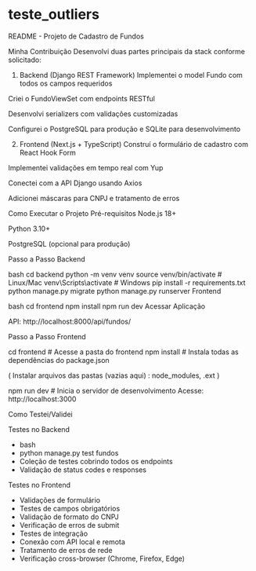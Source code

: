 # teste_outliers

README - Projeto de Cadastro de Fundos

Minha Contribuição
Desenvolvi duas partes principais da stack conforme solicitado:

1. Backend (Django REST Framework)
Implementei o model Fundo com todos os campos requeridos

Criei o FundoViewSet com endpoints RESTful

Desenvolvi serializers com validações customizadas

Configurei o PostgreSQL para produção e SQLite para desenvolvimento

2. Frontend (Next.js + TypeScript)
Construí o formulário de cadastro com React Hook Form

Implementei validações em tempo real com Yup

Conectei com a API Django usando Axios

Adicionei máscaras para CNPJ e tratamento de erros

Como Executar o Projeto
Pré-requisitos
Node.js 18+

Python 3.10+

PostgreSQL (opcional para produção)

Passo a Passo
Backend

bash
cd backend
python -m venv venv
source venv/bin/activate  # Linux/Mac
venv\Scripts\activate    # Windows
pip install -r requirements.txt
python manage.py migrate
python manage.py runserver
Frontend

bash
cd frontend
npm install
npm run dev
Acessar Aplicação

API: http://localhost:8000/api/fundos/

Passo a Passo
Frontend

cd frontend  # Acesse a pasta do frontend
npm install  # Instala todas as dependências do package.json

( Instalar arquivos das pastas (vazias aqui) : node_modules, .ext )

npm run dev  # Inicia o servidor de desenvolvimento
Acesse: http://localhost:3000

Como Testei/Validei

Testes no Backend

- bash
- python manage.py test fundos
- Coleção de testes cobrindo todos os endpoints
- Validação de status codes e responses

Testes no Frontend

- Validações de formulário
- Testes de campos obrigatórios
- Validação de formato do CNPJ
- Verificação de erros de submit
- Testes de integração
- Conexão com API local e remota
- Tratamento de erros de rede
- Verificação cross-browser (Chrome, Firefox, Edge)


